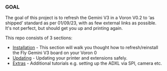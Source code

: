 ### GOAL
The goal of this project is to refresh the Gemini V3 in a Voron V0.2 to ‘as shipped’ standard as per 01/09/23, with as few external links as possible. It's not perfect, but should get you up and printing again.

This repo consists of 3 sections:

- [Installation](installation.md) - This section will walk you thought how to refresh/reinstall the Fly Gemini V3 board on your Voron 0
- [Updating](updating.md) - Updating your printer and extensions safely.
- [Extras](extras.md) - Additional tutorials e.g. setting up the ADXL via SPI, camera etc.
